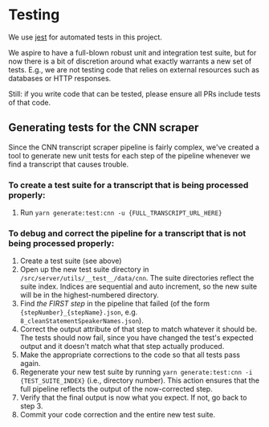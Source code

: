 # Testing

We use [jest](https://jestjs.io/) for automated tests in this project.

We aspire to have a full-blown robust unit and integration test suite, but for now there is a bit of discretion around what exactly warrants a new set of tests.  E.g., we are not testing code that relies on external resources such as databases or HTTP responses.

Still: if you write code that can be tested, please ensure all PRs include tests of that code.

## Generating tests for the CNN scraper

Since the CNN transcript scraper pipeline is fairly complex, we've created a tool to generate new unit tests for each step of the pipeline whenever we find a transcript that causes trouble.

### To create a test suite for a transcript that is being processed properly:

1. Run `yarn generate:test:cnn -u {FULL_TRANSCRIPT_URL_HERE}`

### To debug and correct the pipeline for a transcript that is not being processed properly:

1. Create a test suite (see above)
2. Open up the new test suite directory in `/src/server/utils/__test__/data/cnn`.  The suite directories reflect the suite index.  Indices are sequential and auto increment, so the new suite will be in the highest-numbered directory.
3. Find *the FIRST step* in the pipeline that failed (of the form `{stepNumber}_{stepName}.json`, e.g. `8_cleanStatementSpeakerNames.json`).
4. Correct the output attribute of that step to match whatever it should be.  The tests should now fail, since you have changed the test's expected output and it doesn't match what that step actually produced.
5. Make the appropriate corrections to the code so that all tests pass again.
6. Regenerate your new test suite by running `yarn generate:test:cnn -i {TEST_SUITE_INDEX}` (i.e., directory number).  This action ensures that the full pipeline reflects the output of the now-corrected step.
7. Verify that the final output is now what you expect.  If not, go back to step 3.
8. Commit your code correction and the entire new test suite.

